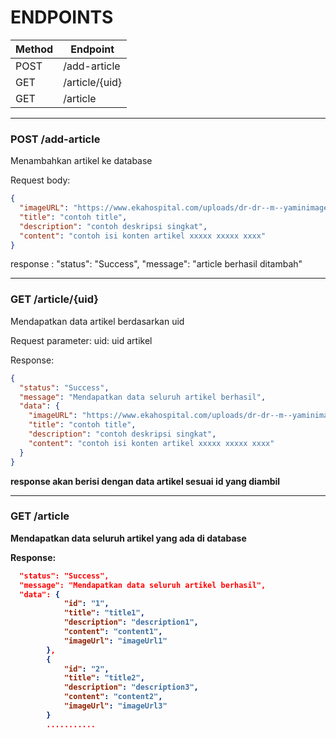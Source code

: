 # ENDPOINTS

| Method | Endpoint           |
| ------ | ------------------ |  
| POST   | /add-article       | 
| GET    | /article/{uid}     | 
| GET    | /article           |

<hr>

### <b>POST /add-article </b>
Menambahkan artikel ke database

Request body:
```json
{ 
  "imageURL": "https://www.ekahospital.com/uploads/dr-dr--m--yaminimages-2020-05-26-094801.jpg", 
  "title": "contoh title",
  "description": "contoh deskripsi singkat",
  "content": "contoh isi konten artikel xxxxx xxxxx xxxx" 
} 
```

response :
"status": "Success",
"message": "article berhasil ditambah"

<hr>

### <b>GET /article/{uid} </b>
Mendapatkan data artikel berdasarkan uid

Request parameter: uid: uid artikel

Response:
```json
{ 
  "status": "Success",
  "message": "Mendapatkan data seluruh artikel berhasil",
  "data": {
    "imageURL": "https://www.ekahospital.com/uploads/dr-dr--m--yaminimages-2020-05-26-094801.jpg", 
    "title": "contoh title",
    "description": "contoh deskripsi singkat",
    "content": "contoh isi konten artikel xxxxx xxxxx xxxx"
  }
} 
```
<b>response akan berisi dengan data artikel sesuai id yang diambil<b>

<hr>

### <b>GET /article <b>
Mendapatkan data seluruh artikel yang ada di database

Response:
```json
  "status": "Success",
  "message": "Mendapatkan data seluruh artikel berhasil",
  "data": {
            "id": "1",
            "title": "title1",
            "description": "description1",
            "content": "content1",
            "imageUrl": "imageUrl1"
        },
        {
            "id": "2",
            "title": "title2",
            "description": "description3",
            "content": "content2",
            "imageUrl": "imageUrl3"
        }
        ...........
```
